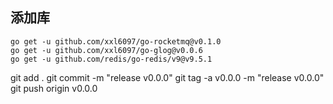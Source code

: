 ## 添加库
    go get -u github.com/xxl6097/go-rocketmq@v0.1.0
    go get -u github.com/xxl6097/go-glog@v0.0.6
    go get -u github.com/redis/go-redis/v9@v9.5.1


git add .
git commit -m "release v0.0.0"
git tag -a v0.0.0 -m "release v0.0.0"
git push origin v0.0.0